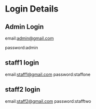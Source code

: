 # Login Details
## Admin Login
email:admin@gmail.com

password:admin

## staff1 login
email:staff1@gmail.com
password:staffone

## staff2 login
email:staff2@gmail.com
password:stafftwo
